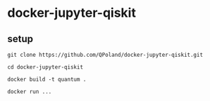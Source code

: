 # docker-jupyter-qiskit

## setup 

```{bash}
git clone https://github.com/QPoland/docker-jupyter-qiskit.git

cd docker-jupyter-qiskit 

docker build -t quantum .

docker run ...
```
